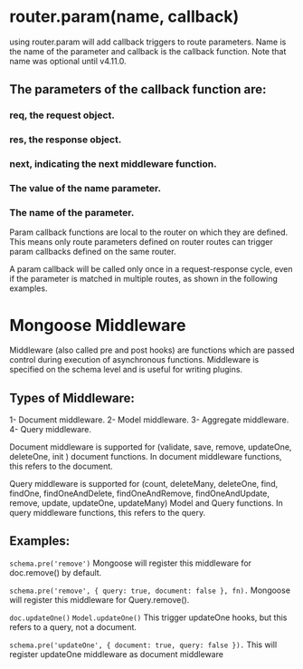 # router.param(name, callback)
using router.param will add callback triggers to route parameters. Name is the name of the parameter and callback is the callback function. Note that name was optional until v4.11.0.

## The parameters of the callback function are:
### req, the request object.
### res, the response object.
### next, indicating the next middleware function.
### The value of the name parameter.
### The name of the parameter.

Param callback functions are local to the router on which they are defined. This means only route parameters defined on router routes can trigger param callbacks defined on the same router.

A param callback will be called only once in a request-response cycle, even if the parameter is matched in multiple routes, as shown in the following examples.

# Mongoose Middleware
Middleware (also called pre and post hooks) are functions which are passed control during execution of asynchronous functions. Middleware is specified on the schema level and is useful for writing plugins.

## Types of Middleware:
1- Document middleware.
2- Model middleware.
3- Aggregate middleware.
4- Query middleware.

Document middleware is supported for (validate, save, remove, updateOne, deleteOne, init ) document functions. In document middleware functions, this refers to the document.

Query middleware is supported for (count, deleteMany, deleteOne, find, findOne, findOneAndDelete, findOneAndRemove, findOneAndUpdate, remove, update, updateOne, updateMany) Model and Query functions. In query middleware functions, this refers to the query.

## Examples:
`schema.pre('remove')`
Mongoose will register this middleware for doc.remove() by default.

`schema.pre('remove', { query: true, document: false }, fn).`
Mongoose will register this middleware for Query.remove().

`doc.updateOne()`
`Model.updateOne()`
This trigger updateOne hooks, but this refers to a query, not a document.

`schema.pre('updateOne', { document: true, query: false }).`
This will register updateOne middleware as document middleware





















